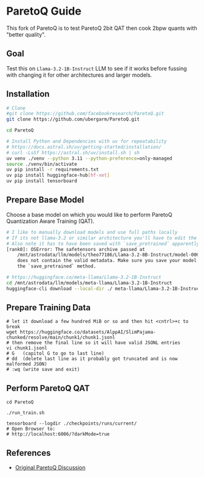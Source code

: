 ParetoQ Guide
===
This fork of ParetoQ is to test ParetoQ 2bit QAT then cook 2bpw quants with "better quality".

## Goal
Test this on `Llama-3.2-1B-Instruct` LLM to see if it works before
fussing with changing it for other architectures and larger models.


## Installation
```bash
# Clone
#git clone https://github.com/facebookresearch/ParetoQ.git
git clone https://github.com/ubergarm/ParetoQ.git

cd ParetoQ

# Install Python and Dependencies with uv for repeatability
# https://docs.astral.sh/uv/getting-started/installation/
# curl -LsSf https://astral.sh/uv/install.sh | sh
uv venv ./venv --python 3.11 --python-preference=only-managed
source ./venv/bin/activate
uv pip install -r requirements.txt
uv pip install huggingface-hub[hf-xet]
uv pip install tensorboard
```

## Prepare Base Model
Choose a base model on which you would like to perform ParetoQ Quantization Aware Training (QAT).
```bash
# I like to manually download models and use full paths locally
# If its not llama-3.2 or similar architecture you'll have to edit the train code.
# Also note it has to have been saved with `save_pretrained` apparently:
[rank0]: OSError: The safetensors archive passed at
    /mnt/astrodata/llm/models/theo77186/Llama-3.2-8B-Instruct/model-00001-of-00005.safetensors
    does not contain the valid metadata. Make sure you save your model with
    the `save_pretrained` method.

# https://huggingface.co/meta-llama/Llama-3.2-1B-Instruct
cd /mnt/astrodata/llm/models/meta-llama/Llama-3.2-1B-Instruct
huggingface-cli download --local-dir ./ meta-llama/Llama-3.2-1B-Instruct
```

## Prepare Training Data
```
# let it download a few hundred MiB or so and then hit <cntrl>+c to break
wget https://huggingface.co/datasets/AlppAI/SlimPajama-chunked/resolve/main/chunk1/chunk1.jsonl
# then remove the final line so it will have valid JSONL entries
vi chunk1.jsonl
# G   (capitol G to go to last line)
# dd  (delete last line as it probably got truncated and is now malformed JSON)
# :wq (write save and exit)
```

## Perform ParetoQ QAT
```
cd ParetoQ

./run_train.sh

tensorboard --logdir ./checkpoints/runs/current/
# Open Browser to:
# http://localhost:6006/?darkMode=true
```

## References
* [Original ParetoQ Discussion](https://github.com/facebookresearch/ParetoQ/issues/10#issuecomment-2898599130)
